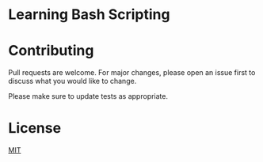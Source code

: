 # Learning Bash Scripting


# Contributing
Pull requests are welcome. For major changes, please open an issue first to discuss what you would like to change.

Please make sure to update tests as appropriate.

# License
[MIT](https://github.com/lyes-s/learning-bash-scripting/blob/master/LICENSE.md)
